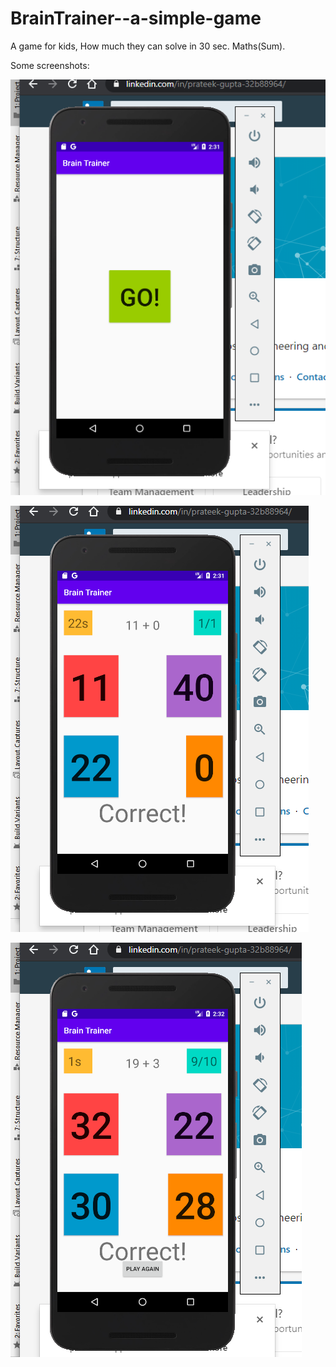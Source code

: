 # BrainTrainer--a-simple-game
A game for kids, How much they can solve in 30 sec. Maths(Sum).

Some screenshots:

![Start](https://github.com/upa-mihir07/BrainTrainer--a-simple-game/blob/master/Screenshot%20(917).png)


![Start](https://github.com/upa-mihir07/BrainTrainer--a-simple-game/blob/master/Screenshot%20(918).png)

![Start](https://github.com/upa-mihir07/BrainTrainer--a-simple-game/blob/master/Screenshot%20(919).png)
